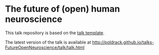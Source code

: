 # The future of (open) human neuroscience

This talk repository is based on the [talk template](https://github.com/poldrack/talks-template).  

The latest version of the talk is available at http://poldrack.github.io/talks-FutureOpenNeuroscience/talk/talk.html

    